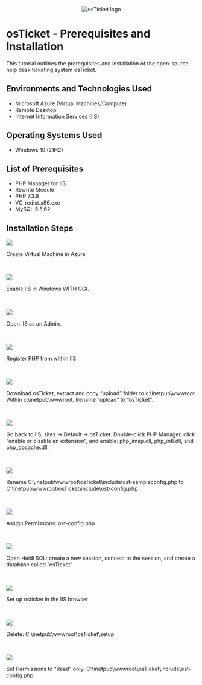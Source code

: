 <p align="center">
<img src="https://i.imgur.com/Clzj7Xs.png" alt="osTicket logo"/>
</p>

<h1>osTicket - Prerequisites and Installation</h1>
This tutorial outlines the prerequisites and installation of the open-source help desk ticketing system osTicket.<br />


<h2>Environments and Technologies Used</h2>

- Microsoft Azure (Virtual Machines/Compute)
- Remote Desktop
- Internet Information Services (IIS)

<h2>Operating Systems Used </h2>

- Windows 10</b> (21H2)

<h2>List of Prerequisites</h2>

- PHP Manager for IIS 
- Rewrite Module
- PHP 7.3.8
- VC_redist.x86.exe
- MySQL 5.5.62

<h2>Installation Steps</h2>

<p>
<img src="https://i.imgur.com/Lw8Wm3K.png"/>
</p>
<p>
Create Virtual Machine in Azure
</p>
<br />

<p>
<img src="https://i.imgur.com/WuigqHb.png"/>
</p>
<p>
Enable IIS in Windows WITH CGI.

</p>
<br />

<p>
<img src="https://i.imgur.com/VJGAKyl.png"/>
</p>
<p>
Open IIS as an Admin.

</p>
<br />

<p>
<img src="https://i.imgur.com/6iEWI8E.png"/>
</p>
<p>
Register PHP from within IIS.

</p>
<br />


<p>
<img src="https://i.imgur.com/J61cGoX.png"/>
</p>
<p>
Download osTicket, extract and copy “upload” folder to c:\inetpub\wwwroot. Within c:\inetpub\wwwroot, Rename “upload” to “osTicket".

</p>
<br />


<p>
<img src="https://i.imgur.com/2Dq9Mgr.png"/>
</p>
<p>
Go back to IIS, sites -> Default -> osTicket. Double-click PHP Manager, click “enable or disable an extension”, and enable: php_imap.dll, php_intl.dll, and php_opcache.dll.

</p>
<br />

<p>
<img src="https://i.imgur.com/16DwOaB.png"/>
</p>
<p>
Rename C:\inetpub\wwwroot\osTicket\include\ost-sampleconfig.php to C:\inetpub\wwwroot\osTicket\include\ost-config.php

</p>
<br />

<p>
<img src="https://i.imgur.com/9FH6xA5.png"/>
</p>
<p>
Assign Permissions: ost-config.php
</p>
<br />


<p>
<img src="https://i.imgur.com/tSHVnI1.png"/>
</p>
<p>
Open Heidi SQL: create a new session, connect to the session, and create a database called “osTicket”

</p>
<br />

<p>
<img src="https://i.imgur.com/wSknfdZ.png"/>
</p>
<p>
Set up osticket in the IIS browser

</p>
<br />


<p>
<img src="https://i.imgur.com/MBynvti.png"/>
</p>
<p>
Delete: C:\inetpub\wwwroot\osTicket\setup

</p>
<br />


<p>
<img src="https://i.imgur.com/jDyYZbL.png"/>
</p>
<p>
Set Permissions to “Read” only: C:\inetpub\wwwroot\osTicket\include\ost-config.php

</p>
<br />



